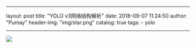 
---
layout:     post
title:      "YOLO v3网络结构解析"
date:       2018-09-07 11:24:50
author:     "Pumay"
header-img: "img/star.png"
catalog: true
tags:
    - yolo
    
---





![](http://img.blog.csdn.net/20140507171818218)

